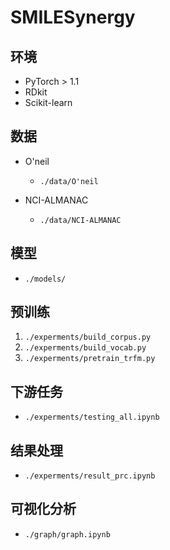 # SMILESynergy

## 环境

- PyTorch > 1.1
- RDkit
- Scikit-learn

## 数据

- O'neil

  - `./data/O'neil`
  
- NCI-ALMANAC
  - `./data/NCI-ALMANAC`
  

## 模型

- `./models/`

## 预训练

1. `./experments/build_corpus.py`
2. `./experments/build_vocab.py`
3. `./experments/pretrain_trfm.py`

## 下游任务

- `./experments/testing_all.ipynb`

## 结果处理

- `./experments/result_prc.ipynb`

## 可视化分析

- `./graph/graph.ipynb`


